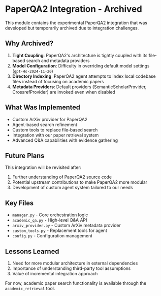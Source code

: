 # PaperQA2 Integration - Archived

This module contains the experimental PaperQA2 integration that was developed but temporarily archived due to integration challenges.

## Why Archived?

1. **Tight Coupling**: PaperQA2's architecture is tightly coupled with its file-based search and metadata providers
2. **Model Configuration**: Difficulty in overriding default model settings (`gpt-4o-2024-11-20`)
3. **Directory Indexing**: PaperQA2 agent attempts to index local codebase files instead of focusing on academic papers
4. **Metadata Providers**: Default providers (SemanticScholarProvider, CrossrefProvider) are invoked even when disabled

## What Was Implemented

- Custom ArXiv provider for PaperQA2
- Agent-based search refinement
- Custom tools to replace file-based search
- Integration with our paper retrieval system
- Advanced Q&A capabilities with evidence gathering

## Future Plans

This integration will be revisited after:
1. Further understanding of PaperQA2 source code
2. Potential upstream contributions to make PaperQA2 more modular
3. Development of custom agent system tailored to our needs

## Key Files

- `manager.py` - Core orchestration logic
- `academic_qa.py` - High-level Q&A API
- `arxiv_provider.py` - Custom ArXiv metadata provider
- `custom_tools.py` - Replacement tools for agent
- `config.py` - Configuration management

## Lessons Learned

1. Need for more modular architecture in external dependencies
2. Importance of understanding third-party tool assumptions
3. Value of incremental integration approach

For now, academic paper search functionality is available through the `academic_retrieval` tool.